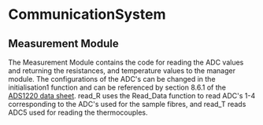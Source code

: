 # CommunicationSystem

## Measurement Module

The Measurement Module contains the code for reading the ADC values and returning the resistances, and temperature values to the manager module. The configurations of the ADC's can be changed in the initialisation1 function and can be referenced by section 8.6.1 of the [ADS1220 data sheet](https://www.ti.com/lit/ds/symlink/ads1220.pdf?ts=1620014551609&ref_url=https%253A%252F%252Fwww.ti.com%252Fproduct%252FADS1220). read_R uses the Read_Data function to read ADC's 1-4 corresponding to the ADC's used for the sample fibres, and read_T reads ADC5 used for reading the thermocouples. 
